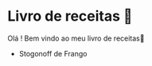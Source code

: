 # Livro de receitas :clown_face:

Olá ! Bem vindo ao meu livro de receitas:cake:

- Stogonoff de Frango 

  

